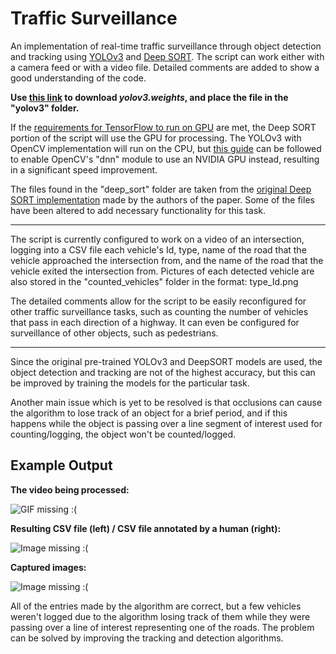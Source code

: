 # Traffic Surveillance

An implementation of real-time traffic surveillance through object detection and tracking using [YOLOv3](https://arxiv.org/abs/1804.02767) 
and [Deep SORT](https://arxiv.org/abs/1703.07402). The script can work either with a camera feed or with a video file.
Detailed comments are added to show a good understanding of the code.

**Use [this link](https://pjreddie.com/media/files/yolov3.weights)
to download *yolov3.weights*, and place the file in the "yolov3" folder.**

If the [requirements for TensorFlow to run on GPU](https://www.tensorflow.org/install/gpu) are met, the Deep SORT 
portion of the script will use the GPU for processing. The YOLOv3 with OpenCV implementation will run on the CPU, but 
[this guide](https://www.pyimagesearch.com/2020/02/03/how-to-use-opencvs-dnn-module-with-nvidia-gpus-cuda-and-cudnn/) 
can be followed to enable OpenCV's "dnn" module to use an NVIDIA GPU instead, resulting in a significant speed improvement.

The files found in the "deep_sort" folder are taken from the [original Deep SORT implementation](https://github.com/nwojke/deep_sort) 
made by the authors of the paper. Some of the files have been altered to add necessary functionality for this task.

---

The script is currently configured to work on a video of an intersection, logging into a CSV file each vehicle's Id, 
type, name of the road that the vehicle approached the intersection from, and the name of the road that the
vehicle exited the intersection from. Pictures of each detected vehicle are also stored in the "counted_vehicles"
folder in the format: type_Id.png

The detailed comments allow for the script to be easily reconfigured for other traffic surveillance tasks, 
such as counting the number of vehicles that pass in each direction of a highway. It can even be configured
for surveillance of other objects, such as pedestrians.

---

Since the original pre-trained YOLOv3 and DeepSORT models are used, the object detection and tracking are not of the
highest accuracy, but this can be improved by training the models for the particular task.

Another main issue which is yet to be resolved is that occlusions can cause the algorithm to lose track of an object 
for a brief period, and if this happens while the object is passing over a line segment of interest used for 
counting/logging, the object won't be counted/logged.

## Example Output

__The video being processed:__

![GIF missing :(](results.gif)

__Resulting CSV file (left) / CSV file annotated by a human (right):__

![Image missing :(](https://i.imgur.com/z0YtHbV.jpg)

__Captured images:__

![Image missing :(](https://i.imgur.com/yY8FEIQ.jpg)

All of the entries made by the algorithm are correct, but a few vehicles weren't logged due to the algorithm losing
track of them while they were passing over a line of interest representing one of the roads. The problem can be solved by improving the 
tracking and detection algorithms.